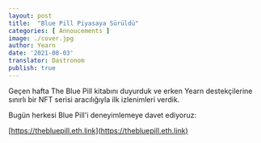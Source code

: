 ```yaml
---
layout: post
title:  "Blue Pill Piyasaya Sürüldü"
categories: [ Annoucements ]
image: ./cover.jpg
author: Yearn
date: '2021-08-03'
translator: Dastronom
publish: true
---
```


Geçen hafta The Blue Pill kitabını duyurduk ve erken Yearn destekçilerine sınırlı bir NFT serisi aracılığıyla ilk izlenimleri verdik.

Bugün herkesi Blue Pill'i deneyimlemeye davet ediyoruz:

[https://thebluepill.eth.link](https://thebluepill.eth.link)
